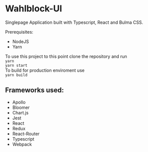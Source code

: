 # Wahlblock-UI

Singlepage Application built with Typescript, React and Bulma CSS.

Prerequisites:  
 - NodeJS
 - Yarn  
  
To use this project to this point clone the repository and run  
`yarn`  
`yarn start`  
To build for production enviroment use  
`yarn build`

## Frameworks used:
 - Apollo
 - Bloomer
 - Chart.js
 - Jest
 - React
 - Redux
 - React-Router
 - Typescript
 - Webpack